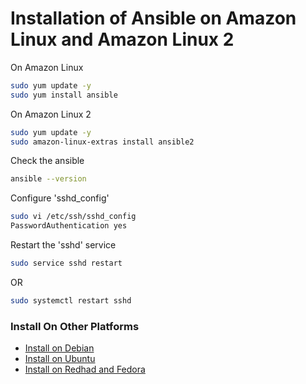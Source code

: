 # Installation of Ansible on Amazon Linux and Amazon Linux 2

On Amazon Linux

~~~sh
sudo yum update -y
sudo yum install ansible
~~~

On Amazon Linux 2
~~~sh
sudo yum update -y
sudo amazon-linux-extras install ansible2
~~~

Check the ansible
~~~sh
ansible --version
~~~

Configure 'sshd_config'
~~~sh
sudo vi /etc/ssh/sshd_config
PasswordAuthentication yes
~~~

Restart the 'sshd' service
~~~sh
sudo service sshd restart
~~~
OR
~~~sh
sudo systemctl restart sshd
~~~

### Install On Other Platforms
* [Install on Debian](../Ansible_installation/Installation_Ansible_on_Debian.md)
* [Install on Ubuntu](../Ansible_installation/Installation_Ansible_on_Ubuntu.md)
* [Install on Redhad and Fedora](../Ansible_installation/Installation_Ansible_on_Redhat_CentOS_Fedora.md)
